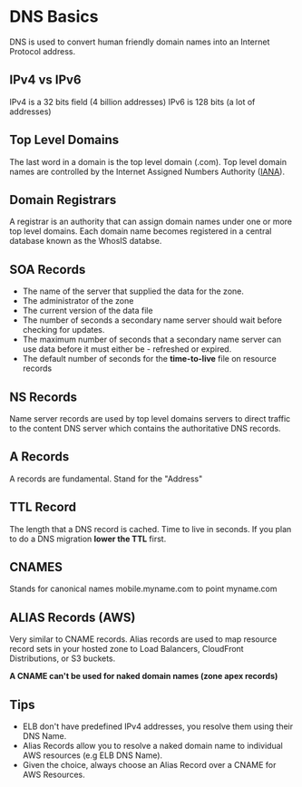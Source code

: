 # DNS Basics

DNS is used to convert human friendly domain names into an Internet Protocol address.

## IPv4 vs IPv6

IPv4 is a 32 bits field (4 billion addresses)
IPv6 is 128 bits (a lot of addresses)

## Top Level Domains

The last word in a domain is the top level domain (.com). Top level domain names are controlled by the Internet Assigned Numbers Authority ([IANA](http://www.iana.org/domains/root/db)).

## Domain Registrars

A registrar is an authority that can assign domain names under one or more top level domains. Each domain name becomes registered in a central database known as the WhosIS databse.

## SOA Records

- The name of the server that supplied the data for the zone.
- The administrator of the zone
- The current version of the data file
- The number of seconds a secondary name server should wait before checking for updates.
- The maximum number of seconds that a secondary name server can use data before it must either be - refreshed or expired.
- The default number of seconds for the **time-to-live** file on resource records

## NS Records

Name server records are used by top level domains servers to direct traffic to the content DNS server which contains the authoritative DNS records.

## A Records

A records are fundamental. Stand for the "Address"

## TTL Record

The length that a DNS record is cached. Time to live in seconds. If you plan to do a DNS migration **lower the TTL** first.

## CNAMES

Stands for canonical names
mobile.myname.com to point myname.com

## ALIAS Records (AWS)

Very similar to CNAME records.
Alias records are used to map resource record sets in your hosted zone to Load Balancers, CloudFront Distributions, or S3 buckets.

**A CNAME can't be used for naked domain names (zone apex records)**

## Tips

- ELB don't have predefined IPv4 addresses, you resolve them using their DNS Name.
- Alias Records allow you to resolve a naked domain name to individual AWS resources (e.g ELB DNS Name).
- Given the choice, always choose an Alias Record over a CNAME for AWS Resources.

